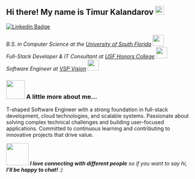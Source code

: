 <h2 align="left">
  <br>
   Hi there! My name is Timur Kalandarov <img src="https://user-images.githubusercontent.com/42378118/110234147-e3259600-7f4e-11eb-95be-0c4047144dea.gif" width="24">
</h2>

[![Linkedin Badge](https://img.shields.io/badge/-LinkedIn-0e76a8?style=flat-square&logo=Linkedin&logoColor=white)](https://www.linkedin.com/in/tkalandarov/)

<p>
  <em>
    B.S. in Computer Science at the <a href="https://www.usf.edu/">University of South Florida</a>
    <img src="https://media.giphy.com/media/fYSnHlufseco8Fh93Z/giphy.gif" width="30">
    </br>
  Full-Stack Developer & IT Consultant at <a href="https://www.usf.edu/honors/">USF Honors College</a>
  <img src="https://media.giphy.com/media/WUlplcMpOCEmTGBtBW/giphy.gif" width="30"> 
    </br>
  Software Engineer at <a href="https://www.vsp.com/">VSP Vision</a>
  <img src="https://cdn.vsp.com/dam/jcr:88ea3153-d530-44ba-b88e-4a16c24a14fc" width="30"> 
</em>
</p>

### <img src="https://media.giphy.com/media/VgCDAzcKvsR6OM0uWg/giphy.gif" width="50"> A little more about me...  

T-shaped Software Engineer with a strong foundation in full-stack development, cloud technologies, and scalable systems. Passionate about solving complex technical challenges and building user-focused applications. Committed to continuous learning and contributing to innovative projects that drive value.

<img src="https://media.giphy.com/media/LnQjpWaON8nhr21vNW/giphy.gif" width="60"> <em><b>I love connecting with different people</b> so if you want to say hi, <b>I'll be happy to chat!</b> :)</em>
